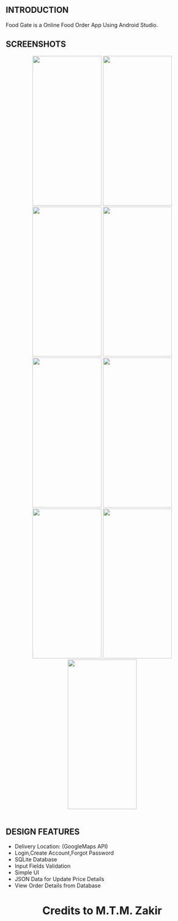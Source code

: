 ## INTRODUCTION

Food Gate is a Online Food Order App Using Android Studio.

## SCREENSHOTS
<div align="center">
    <img src="https://github.com/user-attachments/assets/db611f4f-de26-4698-84ec-474bb1b3c79b" width="180" height="390" />
    <img src="https://github.com/user-attachments/assets/a7cea28a-5241-4508-a885-35fffb19be40" width="180" height="390" />
    <img src="https://github.com/user-attachments/assets/601d4bf1-b07f-413e-8df3-c53c3aa9938b" width="180" height="390" />
    <img src="https://github.com/user-attachments/assets/dae3b929-dff7-4703-8df2-aba3c0b1c564" width="180" height="390" />
    <img src="https://github.com/user-attachments/assets/e863e916-d367-4d26-9be7-640590080bca" width="180" height="390" />
    <img src="https://github.com/user-attachments/assets/709edeef-14da-4c72-8ec3-9949453a0e66" width="180" height="390" />
    <img src="https://github.com/user-attachments/assets/8bd37bc8-3ce3-42ee-bbc7-e9ab047042a1" width="180" height="390" />
    <img src="https://github.com/user-attachments/assets/b07c5525-6233-4172-930c-0e53c2c8b127" width="180" height="390" />
    <img src="https://github.com/user-attachments/assets/8ea62d40-2e01-4647-929b-7c02b916f2f4" width="180" height="390" />
</div>

<br>

## DESIGN FEATURES
<ul>
<li>Delivery Location: (GoogleMaps API)</li>
<li>Login,Create Account,Forgot Password</li>
<li>SQLite Database</li>
<li>Input Fields Validation</li>
<li>Simple UI</li>
<li>JSON Data for Update Price Details</li>
<li>View Order Details from Database</li>
</ul>

<h1 align="center">Credits to M.T.M. Zakir</h1>





